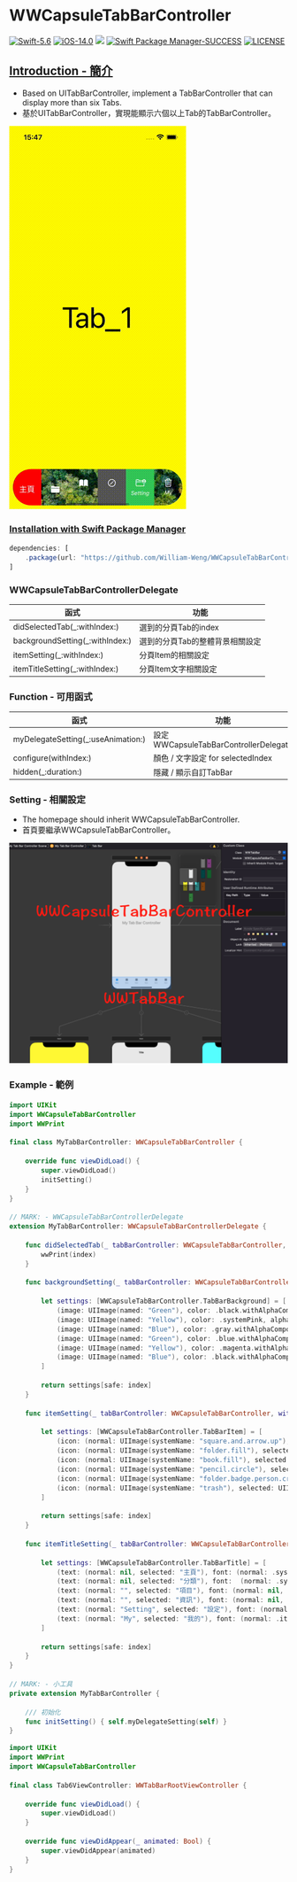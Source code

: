 # WWCapsuleTabBarController
[![Swift-5.6](https://img.shields.io/badge/Swift-5.6-orange.svg?style=flat)](https://developer.apple.com/swift/) [![iOS-14.0](https://img.shields.io/badge/iOS-14.0-pink.svg?style=flat)](https://developer.apple.com/swift/) ![](https://img.shields.io/github/v/tag/William-Weng/WWCapsuleTabBarController) [![Swift Package Manager-SUCCESS](https://img.shields.io/badge/Swift_Package_Manager-SUCCESS-blue.svg?style=flat)](https://developer.apple.com/swift/) [![LICENSE](https://img.shields.io/badge/LICENSE-MIT-yellow.svg?style=flat)](https://developer.apple.com/swift/)

## [Introduction - 簡介](https://swiftpackageindex.com/William-Weng)
- Based on UITabBarController, implement a TabBarController that can display more than six Tabs.
- 基於UITabBarController，實現能顯示六個以上Tab的TabBarController。

![](./Example.gif)

### [Installation with Swift Package Manager](https://medium.com/彼得潘的-swift-ios-app-開發問題解答集/使用-spm-安裝第三方套件-xcode-11-新功能-2c4ffcf85b4b)
```js
dependencies: [
    .package(url: "https://github.com/William-Weng/WWCapsuleTabBarController.git", .upToNextMajor(from: "1.1.0"))
]
```

### WWCapsuleTabBarControllerDelegate

|函式|功能|
|-|-|
|didSelectedTab(_:withIndex:)|選到的分頁Tab的index|
|backgroundSetting(_:withIndex:)|選到的分頁Tab的整體背景相關設定|
|itemSetting(_:withIndex:)|分頁Item的相關設定|
|itemTitleSetting(_:withIndex:)|分頁Item文字相關設定|

### Function - 可用函式
|函式|功能|
|-|-|
|myDelegateSetting(_:useAnimation:)|設定WWCapsuleTabBarControllerDelegate|
|configure(withIndex:)|顏色 / 文字設定 for selectedIndex|
|hidden(_:duration:)|隱藏 / 顯示自訂TabBar|

### Setting - 相關設定
- The homepage should inherit WWCapsuleTabBarController.
- 首頁要繼承WWCapsuleTabBarController。

![](./Example.png)

### Example - 範例
```swift
import UIKit
import WWCapsuleTabBarController
import WWPrint

final class MyTabBarController: WWCapsuleTabBarController {
    
    override func viewDidLoad() {
        super.viewDidLoad()
        initSetting()
    }
}

// MARK: - WWCapsuleTabBarControllerDelegate
extension MyTabBarController: WWCapsuleTabBarControllerDelegate {
    
    func didSelectedTab(_ tabBarController: WWCapsuleTabBarController, withIndex index: Int) {
        wwPrint(index)
    }
    
    func backgroundSetting(_ tabBarController: WWCapsuleTabBarController, withIndex index: Int) -> WWCapsuleTabBarController.TabBarBackground? {
        
        let settings: [WWCapsuleTabBarController.TabBarBackground] = [
            (image: UIImage(named: "Green"), color: .black.withAlphaComponent(0.3), alpha: 1.0),
            (image: UIImage(named: "Yellow"), color: .systemPink, alpha: 0.8),
            (image: UIImage(named: "Blue"), color: .gray.withAlphaComponent(0.7), alpha: 0.6),
            (image: UIImage(named: "Green"), color: .blue.withAlphaComponent(0.1), alpha: 0.4),
            (image: UIImage(named: "Yellow"), color: .magenta.withAlphaComponent(0.5), alpha: 0.2),
            (image: UIImage(named: "Blue"), color: .black.withAlphaComponent(0.8), alpha: 0.0),
        ]
        
        return settings[safe: index]
    }
    
    func itemSetting(_ tabBarController: WWCapsuleTabBarController, withIndex index: Int) -> WWCapsuleTabBarController.TabBarItem? {
        
        let settings: [WWCapsuleTabBarController.TabBarItem] = [
            (icon: (normal: UIImage(systemName: "square.and.arrow.up"), selected: nil), color: (normal: .clear, selected: .red)),
            (icon: (normal: UIImage(systemName: "folder.fill"), selected: nil), color: (normal: .clear, selected: .blue)),
            (icon: (normal: UIImage(systemName: "book.fill"), selected: nil), color: (normal: .clear, selected: .brown)),
            (icon: (normal: UIImage(systemName: "pencil.circle"), selected: UIImage(systemName: "pencil.circle.fill")), color: (normal: .darkGray, selected: .systemPink)),
            (icon: (normal: UIImage(systemName: "folder.badge.person.crop"), selected: UIImage(systemName: "folder.fill.badge.person.crop")), color: (normal: .systemGreen, selected: .blue)),
            (icon: (normal: UIImage(systemName: "trash"), selected: UIImage(systemName: "trash.fill")), color: (normal: .clear, selected: .magenta)),
        ]
        
        return settings[safe: index]
    }
    
    func itemTitleSetting(_ tabBarController: WWCapsuleTabBarController, withIndex index: Int) -> WWCapsuleTabBarController.TabBarTitle? {
        
        let settings: [WWCapsuleTabBarController.TabBarTitle] = [
            (text: (normal: nil, selected: "主頁"), font: (normal: .systemFont(ofSize: 16, weight: .black), selected: nil), color: (normal: .clear, selected: .white)),
            (text: (normal: nil, selected: "分類"), font:  (normal: .systemFont(ofSize: 20, weight: .black), selected: nil), color: (normal: .clear, selected: .white)),
            (text: (normal: "", selected: "項目"), font: (normal: nil, selected: .boldSystemFont(ofSize: 16)), color: (normal: .clear, selected: .white)),
            (text: (normal: "", selected: "資訊"), font: (normal: nil, selected: .boldSystemFont(ofSize: 16)), color: (normal: .white, selected: .green)),
            (text: (normal: "Setting", selected: "設定"), font: (normal: .italicSystemFont(ofSize: 12), selected: .boldSystemFont(ofSize: 16)), color: (normal: .white, selected: .magenta)),
            (text: (normal: "My", selected: "我的"), font: (normal: .italicSystemFont(ofSize: 12), selected: .boldSystemFont(ofSize: 16)), color: (normal: .white, selected: .yellow)),
        ]
        
        return settings[safe: index]
    }
}

// MARK: - 小工具
private extension MyTabBarController {
    
    /// 初始化
    func initSetting() { self.myDelegateSetting(self) }
}
```
```swift
import UIKit
import WWPrint
import WWCapsuleTabBarController

final class Tab6ViewController: WWTabBarRootViewController {
    
    override func viewDidLoad() {
        super.viewDidLoad()
    }
    
    override func viewDidAppear(_ animated: Bool) {
        super.viewDidAppear(animated)
    }
}
```
